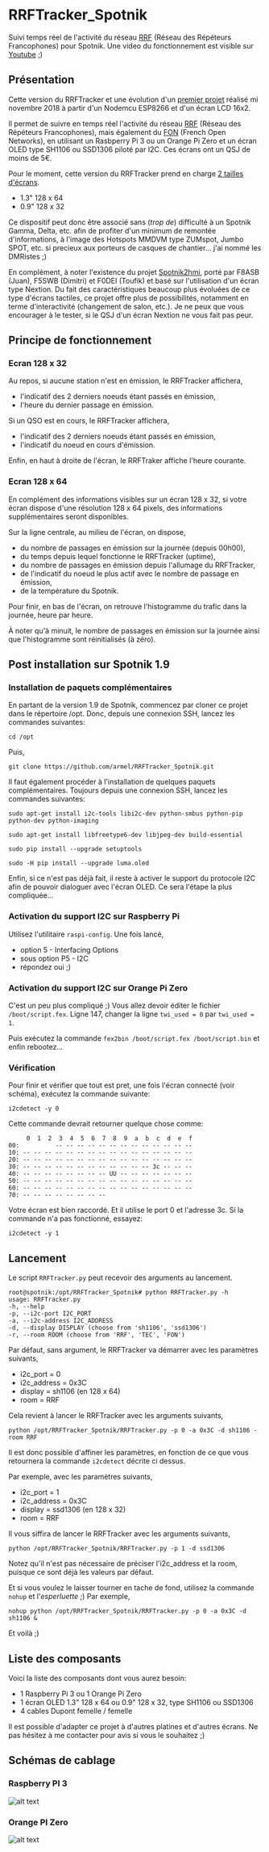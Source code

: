# RRFTracker_Spotnik
Suivi temps réel de l'activité du réseau [RRF](https://f5nlg.wordpress.com/2015/12/28/nouveau-reseau-french-repeater-network/) (Réseau des Répéteurs Francophones) pour Spotnik. Une video du fonctionnement est visible sur [Youtube](https://www.youtube.com/watch?v=H2tEJSdAOHU) ;)

## Présentation

Cette version du RRFTracker et une évolution d'un [premier projet](https://github.com/armel/RRFTracker) réalisé mi novembre 2018 à partir d'un Nodemcu ESP8266 et d'un écran LCD 16x2.

Il permet de suivre en temps réel l'activité du réseau [RRF](https://f5nlg.wordpress.com/2015/12/28/nouveau-reseau-french-repeater-network/) (Réseau des Répéteurs Francophones), mais également du [FON](http://www.f1tzo.com/) (French Open Networks), en utilisant un Rasbperry Pi 3 ou un Orange Pi Zero et un écran OLED type SH1106 ou SSD1306 piloté par I2C. Ces écrans ont un QSJ de moins de 5€.

Pour le moment, cette version du RRFTracker prend en charge [2 tailles d'écrans](http://www.dsdtech-global.com/2018/05/iic-oled-lcd-u8glib.html). 

- 1.3" 128 x 64
- 0.9" 128 x 32

Ce dispositif peut donc être associé sans (_trop de_) difficulté à un Spotnik Gamma, Delta, etc. afin de profiter d'un minimum de remontée d'informations, à l'image des Hotspots MMDVM type ZUMspot, Jumbo SPOT, etc. si precieux aux porteurs de casques de chantier... j'ai nommé les DMRistes ;)

En complément, à noter l'existence du projet [Spotnik2hmi](https://github.com/F8ASB/spotnik2hmi), porté par F8ASB (Juan), F5SWB (Dimitri) et F0DEI (Toufik) et basé sur l'utilisation d'un écran type Nextion. Du fait des caractéristiques beaucoup plus évoluées de ce type d'écrans tactiles, ce projet offre plus de possibilités, notamment en terme d'interactivité (changement de salon, etc.). Je ne peux que vous encourager à le tester, si le QSJ d'un écran Nextion ne vous fait pas peur. 

## Principe de fonctionnement

### Ecran 128 x 32
Au repos, si aucune station n'est en émission, le RRFTracker affichera,

* l'indicatif des 2 derniers noeuds étant passés en émission,
* l'heure du dernier passage en émission.

Si un QSO est en cours, le RRFTracker affichera,

* l'indicatif des 2 derniers noeuds étant passés en émission,
* l'indicatif du noeud en cours d'émission.

Enfin, en haut à droite de l'écran, le RRFTraker affiche l'heure courante.

### Ecran 128 x 64

En complément des informations visibles sur un écran 128 x 32, si votre écran dispose d'une résolution 128 x 64 pixels, des informations supplémentaires seront disponibles.

Sur la ligne centrale, au milieu de l'écran, on dispose,

* du nombre de passages en émission sur la journée (depuis 00h00),
* du temps depuis lequel fonctionne le RRFTracker (uptime),
* du nombre de passages en émission depuis l'allumage du RRFTracker,
* de l'indicatif du noeud le plus actif avec le nombre de passage en émission,
* de la température du Spotnik.

Pour finir, en bas de l'écran, on retrouve l'histogramme du trafic dans la journée, heure par heure.

À noter qu'à minuit, le nombre de passages en émission sur la journée ainsi que l'histogramme sont réinitialisés (à zéro). 

## Post installation sur Spotnik 1.9

### Installation de paquets complémentaires

En partant de la version 1.9 de Spotnik, commencez par cloner ce projet dans le répertoire /opt. Donc, depuis une connexion SSH, lancez les commandes suivantes:

`cd /opt`

Puis, 

`git clone https://github.com/armel/RRFTracker_Spotnik.git`

Il faut également procéder à l'installation de quelques paquets complémentaires. Toujours depuis une connexion SSH, lancez les commandes suivantes:

`sudo apt-get install i2c-tools libi2c-dev python-smbus python-pip python-dev python-imaging`

`sudo apt-get install libfreetype6-dev libjpeg-dev build-essential`

`sudo pip install --upgrade setuptools`

`sudo -H pip install --upgrade luma.oled`

Enfin, si ce n'est pas déjà fait, il reste à activer le support du protocole I2C afin de pouvoir dialoguer avec l'écran OLED. Ce sera l'étape la plus compliquée...

### Activation du support I2C sur Raspberry Pi

Utilisez l'utilitaire `raspi-config`. Une fois lancé,

* option 5 - Interfacing Options
* sous option P5 - I2C
* répondez oui ;)
 

### Activation du support I2C sur Orange Pi Zero

C'est un peu plus compliqué ;) Vous allez devoir éditer le fichier `/boot/script.fex`. Ligne 147, changer la ligne `twi_used = 0` par `twi_used = 1`.

Puis exécutez la commande `fex2bin /boot/script.fex /boot/script.bin` et enfin rebootez...

### Vérification

Pour finir et vérifier que tout est pret, une fois l'écran connecté (voir schéma), exécutez la commande suivante:

`i2cdetect -y 0`

Cette commande devrait retourner quelque chose comme:

```
     0  1  2  3  4  5  6  7  8  9  a  b  c  d  e  f
00:          -- -- -- -- -- -- -- -- -- -- -- -- --
10: -- -- -- -- -- -- -- -- -- -- -- -- -- -- -- --
20: -- -- -- -- -- -- -- -- -- -- -- -- -- -- -- --
30: -- -- -- -- -- -- -- -- -- -- -- -- 3c -- -- --
40: -- -- -- -- -- -- -- -- UU -- -- -- -- -- -- --
50: -- -- -- -- -- -- -- -- -- -- -- -- -- -- -- --
60: -- -- -- -- -- -- -- -- -- -- -- -- -- -- -- --
70: -- -- -- -- -- -- -- --
```

Votre écran est bien raccordé. Et il utilise le port 0 et l'adresse 3c. Si la commande n'a pas fonctionné, essayez:

`i2cdetect -y 1`

## Lancement

Le script `RRFTracker.py` peut recevoir des arguments au lancement.

```
root@spotnik:/opt/RRFTracker_Spotnik# python RRFTracker.py -h
usage: RRFTracker.py
-h, --help
-p, --i2c-port I2C_PORT
-a, --i2c-address I2C_ADDRESS
-d, --display DISPLAY (choose from 'sh1106', 'ssd1306')
-r, --room ROOM (choose from 'RRF', 'TEC', 'FON')
```

Par défaut, sans argument, le RRFTracker va démarrer avec les paramètres suivants,

- i2c_port = 0
- i2c_address = 0x3C
- display = sh1106  (en 128 x 64)
- room = RRF

Cela revient à lancer le RRFTracker avec les arguments suivants,

`python /opt/RRFTracker_Spotnik/RRFTracker.py -p 0 -a 0x3C -d sh1106 -room RRF`

Il est donc possible d'affiner les paramètres, en fonction de ce que vous retournera la commande `i2cdetect` décrite ci dessus.

Par exemple, avec les paramètres suivants,

- i2c_port = 1
- i2c_address = 0x3C
- display = ssd1306  (en 128 x 32)
- room = RRF

Il vous siffira de lancer le RRFTracker avec les arguments suivants,

`python /opt/RRFTracker_Spotnik/RRFTracker.py -p 1 -d ssd1306`

Notez qu'il n'est pas nécessaire de préciser l'i2c_address et la room, puisque ce sont déjà les valeurs par défaut.

Et si vous voulez le laisser tourner en tache de fond, utilisez la commande `nohup` et l'_esperluette_ ;) Par exemple, 

`nohup python /opt/RRFTracker_Spotnik/RRFTracker.py -p 0 -a 0x3C -d sh1106 &`

Et voilà ;)

## Liste des composants

Voici la liste des composants dont vous aurez besoin:

* 1 Raspberry Pi 3 ou 1 Orange Pi Zero
* 1 écran OLED 1.3" 128 x 64 ou 0.9" 128 x 32, type SH1106 ou SSD1306
* 4 cables Dupont femelle / femelle

Il est possible d'adapter ce projet à d'autres platines et d'autres écrans. Ne pas hésitez à me contacter pour avis si vous le souhaitez ;)
 
## Schémas de cablage

### Raspberry PI 3

![alt text](https://github.com/armel/RRFTracker_Spotnik/blob/master/doc/RRFTracker_RPI.png)

### Orange PI Zero

![alt text](https://github.com/armel/RRFTracker_Spotnik/blob/master/doc/RRFTracker_OPI.png)